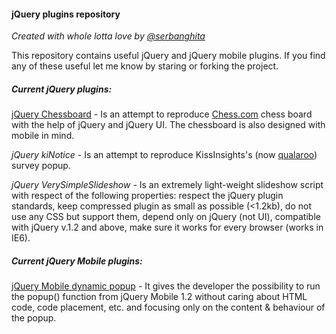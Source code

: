 #### jQuery plugins repository
_Created with whole lotta love by [@serbanghita](http://twitter.com/serbanghita)_

This repository contains useful jQuery and jQuery mobile plugins. If you find any of these useful let me know by staring or forking the project.

##### Current jQuery plugins:

[jQuery Chessboard](https://github.com/serbanghita/jQuery-Chess) - Is an attempt to reproduce [Chess.com](http://www.chess.com) chess board with the help of jQuery and jQuery UI. The chessboard is also designed with mobile in mind.

*jQuery kiNotice* - Is an attempt to reproduce KissInsights's (now [qualaroo](http://qualaroo.com/)) survey popup.

*jQuery VerySimpleSlideshow* - Is an extremely light-weight slideshow script with respect of the following properties: respect the jQuery plugin standards, keep compressed plugin as small as possible (<1.2kb),
do not use any CSS but support them, depend only on jQuery (not UI), compatible with jQuery v.1.2 and above, make sure it works for every browser (works in IE6).

##### Current jQuery Mobile plugins:

[jQuery Mobile dynamic popup](https://github.com/serbanghita/jQM-dynamic-popup) - It gives the developer the possibility to run the popup() function from jQuery Mobile 1.2 without caring about HTML code, code placement, etc. and focusing only on the content & behaviour of the popup.
